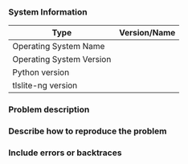 <!--
Thank you for reporting an issue.

*IMPORTANT* - Please search our issue tracker *before* making a new issue.
If you cannot find a similar issue, then create a new issue.
https://github.com/tomato42/tlsfuzzer/issues

Please fill in as much of the template as possible.
-->


### System Information

| Type                  | Version/Name |
| --------------------- | ------------ |
| Operating System Name | <!-- provide name of OS you're using here, e.g.: Windows, RHEL --> |
| Operating System Version | <!-- provide the version of the OS you're using here, e.g.: 6.10, 7 --> |
| Python version        | <!-- provide the output of `python -V` you're using --> |
| tlslite-ng version    | <!-- provide the version or commit ID of tlslite-ng version you're using --> |

### Problem description

### Describe how to reproduce the problem

### Include errors or backtraces

<!-- please copy logs here, between
```
```
lines (standard MarkDown preformatted text markers).

If the log is very long, please include it inside a <details> HTML tag,
see https://stackoverflow.com/a/39920717/462370 for details
-->
